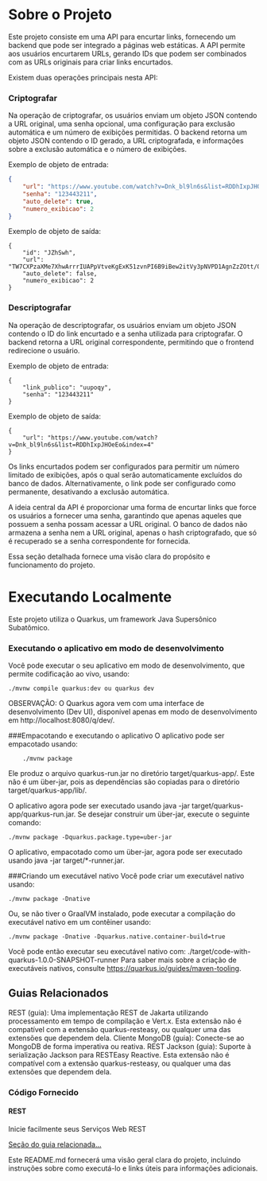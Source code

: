 # Sobre o Projeto

Este projeto consiste em uma API para encurtar links, fornecendo um backend que pode ser integrado a páginas web estáticas. A API permite aos usuários encurtarem URLs, gerando IDs que podem ser combinados com as URLs originais para criar links encurtados.

Existem duas operações principais nesta API:

### Criptografar

Na operação de criptografar, os usuários enviam um objeto JSON contendo a URL original, uma senha opcional, uma configuração para exclusão automática e um número de exibições permitidas. O backend retorna um objeto JSON contendo o ID gerado, a URL criptografada, e informações sobre a exclusão automática e o número de exibições.

Exemplo de objeto de entrada:
```json
{
    "url": "https://www.youtube.com/watch?v=Dnk_bl9ln6s&list=RDDhIxpJHOeEo&index=4",
    "senha": "123443211",
    "auto_delete": true,
    "numero_exibicao": 2
}
```

Exemplo de objeto de saída:
```
{
    "id": "JZhSwh",
    "url": "TW7CXPzaXMe7XhwArrrIUAPpVtveKgExK51zvnPI6B9iBew2itVy3pNVPD1AgnZzZOtt/0nFFyT7Pym2tb7hBlCp3UibiC10rRvhl+PkQxM=",
    "auto_delete": false,
    "numero_exibicao": 2
}
```

### Descriptografar
Na operação de descriptografar, os usuários enviam um objeto JSON contendo o ID do link encurtado e a senha utilizada para criptografar. O backend retorna a URL original correspondente, permitindo que o frontend redirecione o usuário.

Exemplo de objeto de entrada:
```
{
    "link_publico": "uupoqy",
    "senha": "123443211"
}
```

Exemplo de objeto de saída:
```
{
    "url": "https://www.youtube.com/watch?v=Dnk_bl9ln6s&list=RDDhIxpJHOeEo&index=4"
}
```
Os links encurtados podem ser configurados para permitir um número limitado de exibições, após o qual serão automaticamente excluídos do banco de dados. Alternativamente, o link pode ser configurado como permanente, desativando a exclusão automática.

A ideia central da API é proporcionar uma forma de encurtar links que force os usuários a fornecer uma senha, garantindo que apenas aqueles que possuem a senha possam acessar a URL original. O banco de dados não armazena a senha nem a URL original, apenas o hash criptografado, que só é recuperado se a senha correspondente for fornecida.


Essa seção detalhada fornece uma visão clara do propósito e funcionamento do projeto.

# Executando Localmente

Este projeto utiliza o Quarkus, um framework Java Supersônico Subatômico.

### Executando o aplicativo em modo de desenvolvimento

Você pode executar o seu aplicativo em modo de desenvolvimento, que permite codificação ao vivo, usando:

```shell script
./mvnw compile quarkus:dev ou quarkus dev
```
OBSERVAÇÃO: O Quarkus agora vem com uma interface de desenvolvimento (Dev UI), disponível apenas em modo de desenvolvimento em http://localhost:8080/q/dev/.

###Empacotando e executando o aplicativo
O aplicativo pode ser empacotado usando:

```
    ./mvnw package
```

Ele produz o arquivo quarkus-run.jar no diretório target/quarkus-app/. Este não é um über-jar, pois as dependências são copiadas para o diretório target/quarkus-app/lib/.

O aplicativo agora pode ser executado usando java -jar target/quarkus-app/quarkus-run.jar.
Se desejar construir um über-jar, execute o seguinte comando:

```
./mvnw package -Dquarkus.package.type=uber-jar
```
O aplicativo, empacotado como um über-jar, agora pode ser executado usando java -jar target/*-runner.jar.

###Criando um executável nativo
Você pode criar um executável nativo usando:

```
./mvnw package -Dnative
```

Ou, se não tiver o GraalVM instalado, pode executar a compilação do executável nativo em um contêiner usando:

```
./mvnw package -Dnative -Dquarkus.native.container-build=true
```

Você pode então executar seu executável nativo com: ./target/code-with-quarkus-1.0.0-SNAPSHOT-runner
Para saber mais sobre a criação de executáveis nativos, consulte https://quarkus.io/guides/maven-tooling.

## Guias Relacionados
REST (guia): Uma implementação REST de Jakarta utilizando processamento em tempo de compilação e Vert.x. Esta extensão não é compatível com a extensão quarkus-resteasy, ou qualquer uma das extensões que dependem dela.
Cliente MongoDB (guia): Conecte-se ao MongoDB de forma imperativa ou reativa.
REST Jackson (guia): Suporte à serialização Jackson para RESTEasy Reactive. Esta extensão não é compatível com a extensão quarkus-resteasy, ou qualquer uma das extensões que dependem dela.

### Código Fornecido
#### REST
Inicie facilmente seus Serviços Web REST

[Seção do guia relacionada...](https://quarkus.io/guides/getting-started-reactive#reactive-jax-rs-resources)


Este README.md fornecerá uma visão geral clara do projeto, incluindo instruções sobre como executá-lo e links úteis para informações adicionais.

